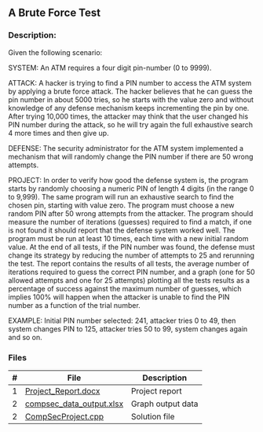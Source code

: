 ## A Brute Force Test   
### Description:

Given the following scenario:  

SYSTEM: An ATM requires a four digit pin-number (0 to 9999).  

ATTACK: A hacker is trying to find a PIN number to access the ATM system by applying a
brute force attack. The hacker believes that he can guess the pin number in about 5000 tries, so
he starts with the value zero and without knowledge of any defense mechanism keeps
incrementing the pin by one. After trying 10,000 times, the attacker may think that the user
changed his PIN number during the attack, so he will try again the full exhaustive search 4 more
times and then give up. 

DEFENSE: The security administrator for the ATM system implemented a mechanism that will
randomly change the PIN number if there are 50 wrong attempts.  

PROJECT: In order to verify how good the defense system is, the program starts by randomly 
choosing a numeric PIN of length 4 digits (in the range 0 to 9,999). The same
program will run an exhaustive search to find the chosen pin, starting with value zero. The
program must choose a new random PIN after 50 wrong attempts from the attacker. The program
should measure the number of iterations (guesses) required to find a match, if one is not found it
should report that the defense system worked well.
The program must be run at least 10 times, each time with a new initial random value. At the end of all
tests, if the PIN number was found, the defense must change its strategy by reducing the number
of attempts to 25 and rerunning the test. The report contains the results of all tests, the
average number of iterations required to guess the correct PIN number, and a graph
(one for 50 allowed attempts and one for 25 attempts) plotting all the tests
results as a percentage of success against the maximum number of guesses, which implies 100%
will happen when the attacker is unable to find the PIN number as a function of the trial number.    

EXAMPLE: Initial PIN number selected: 241, attacker tries 0 to 49, then system changes PIN to
125, attacker tries 50 to 99, system changes again and so on.
    

### Files

|   #   | File                                                              | Description                                                |
| :---: | ----------------------------------------------------------------- | ---------------------------------------------------------- |
|   1   | [Project_Report.docx](./Project_Report.docx)| Project report                                             |
|   2   | [compsec_data_output.xlsx](./compsec_data_output.xlsx)            | Graph output data                                          |
|   2   | [CompSecProject.cpp](./CompSecProject.cpp)                        | Solution file                                              |
